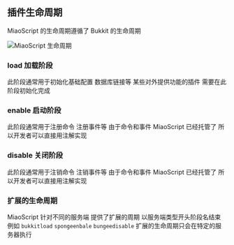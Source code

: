 ## 插件生命周期

MiaoScript 的生命周期遵循了 Bukkit 的生命周期

![MiaoScript 生命周期](https://www.plantuml.com/plantuml/svg/0/VL7BJi9G5DptA-uVi8TD5xhJbLzGe98cfP2sk3QcLH2aO7W542H2g0e5GuG4ql8pFRUtVs6X3I0-Dht9d9apCwUq93EYd4dow9nZKXSnaKlBoAbqeMn2MSVjBaLj6HGLnhbth6aepMSId20XifY0fKIeC5XlJd42zy_4DB7sQA_cH6dYzYYoaz2-1k6PJeOl6xoZm6hfay7es5P-ioVRnxKnabZnYXKb1DeDhauHAIx0geCM63XDnPSTR8-bX4ik4MpVFA0ENFN1CGsShTdh9nWtt5M367qVt2g7f5T0PoacZjp671kVUn3dNk6Z-cCMM2NZ8LfceeTcjmNlMFQg7oAz0QZw0Pld99aLMF4xsrxclVnEgmobqTxsL62YFFjNckCfMRUyacHTyZX78AWpjpxUWNv_v5U7x3GuJEqkkE5CTolNAFWLsnvxzFUa9vpqNzJZCSKASOgYlMyc-GK0 "MiaoScript 生命周期")

### load 加载阶段

此阶段通常用于初始化基础配置 数据库链接等
某些对外提供功能的插件 需要在此阶段初始化完成

### enable 启动阶段

此阶段通常用于注册命令 注册事件等
由于命令和事件 MiaoScript 已经托管了 所以开发者可以直接用注解实现

### disable 关闭阶段

此阶段通常用于注销命令 注销事件等
由于命令和事件 MiaoScript 已经托管了 所以开发者可以直接用注解实现

### 扩展的生命周期

MiaoScript 针对不同的服务端 提供了扩展的周期
以服务端类型开头阶段名结束 例如 `bukkitload` `spongeenbale` `bungeedisable`
扩展的生命周期只会在特定的服务器执行
